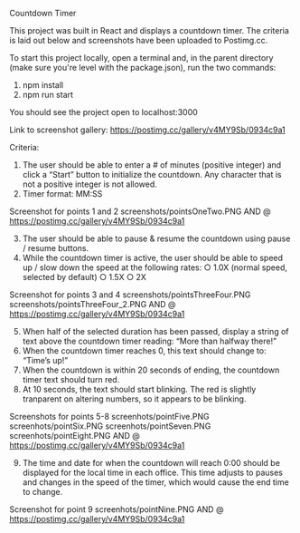 Countdown Timer

This project was built in React and displays a countdown timer. The criteria is laid out below and screenshots have been uploaded to Postimg.cc.

To start this project locally, open a terminal and, in the parent directory (make sure you're level with the package.json), run the two commands:
1) npm install
2) npm run start

You should see the project open to localhost:3000

Link to screenshot gallery: https://postimg.cc/gallery/v4MY9Sb/0934c9a1

Criteria:
1) The user should be able to enter a # of minutes (positive integer) and click a “Start”
button to initialize the countdown. Any character that is not a positive integer is not allowed.
2) Timer format: MM:SS

Screenshot for points 1 and 2
screenshots/pointsOneTwo.PNG
AND @ https://postimg.cc/gallery/v4MY9Sb/0934c9a1

3) The user should be able to pause & resume the countdown using pause / resume buttons.
4) While the countdown timer is active, the user should be able to speed up / slow down the speed at the following rates:
○ 1.0X (normal speed, selected by default)
○ 1.5X
○ 2X

Screenshot for points 3 and 4
screenshots/pointsThreeFour.PNG
screenshots/pointsThreeFour_2.PNG
AND @ https://postimg.cc/gallery/v4MY9Sb/0934c9a1


5) When half of the selected duration has been passed, display a string of text above
the countdown timer reading: “More than halfway there!”
6) When the countdown timer reaches 0, this text should change to: “Time’s up!”
7) When the countdown is within 20 seconds of ending, the countdown timer text should turn red.
8)  At 10 seconds, the text should start blinking. The red is slightly tranparent on altering numbers, so it appears to be blinking.

Screenshots for points 5-8
screenhots/pointFive.PNG
screenhots/pointSix.PNG
screenhots/pointSeven.PNG
screenhots/pointEight.PNG
AND @ https://postimg.cc/gallery/v4MY9Sb/0934c9a1


9) The time and date for when the countdown will reach 0:00 should be displayed for the local time in each office. This time adjusts to pauses and changes in the speed of the timer, which would cause the end time to change.

Screenshot for point 9
screenhots/pointNine.PNG
AND @ https://postimg.cc/gallery/v4MY9Sb/0934c9a1


